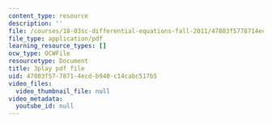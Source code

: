 ```yaml
---
content_type: resource
description: ''
file: /courses/18-03sc-differential-equations-fall-2011/47803f5778714ecdb940c14cabc517b5_vP-oRQqmeg4.pdf
file_type: application/pdf
learning_resource_types: []
ocw_type: OCWFile
resourcetype: Document
title: 3play pdf file
uid: 47803f57-7871-4ecd-b940-c14cabc517b5
video_files:
  video_thumbnail_file: null
video_metadata:
  youtube_id: null
---
```

